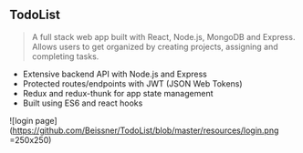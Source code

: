 ## TodoList

> A full stack web app built with React, Node.js, MongoDB and Express. Allows users to get organized by creating projects, assigning and completing tasks.

* Extensive backend API with Node.js and Express
* Protected routes/endpoints with JWT (JSON Web Tokens)
* Redux and redux-thunk for app state management
* Built using ES6 and react hooks

![login page](https://github.com/Beissner/TodoList/blob/master/resources/login.png =250x250)
